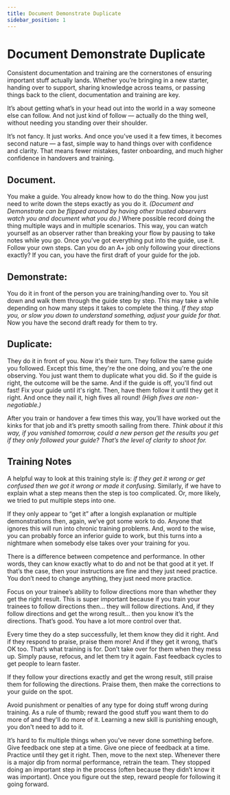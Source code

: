 ```yaml
---
title: Document Demonstrate Duplicate
sidebar_position: 1
---
```


# Document Demonstrate Duplicate

Consistent documentation and training are the cornerstones of ensuring important stuff actually lands. Whether you’re bringing in a new starter, handing over to support, sharing knowledge across teams, or passing things back to the client, documentation and training are key.  

It’s about getting what’s in your head out into the world in a way someone else can follow. And not just kind of follow — actually do the thing well, without needing you standing over their shoulder.

It’s not fancy. It just works. And once you’ve used it a few times, it becomes second nature — a fast, simple way to hand things over with confidence and clarity. That means fewer mistakes, faster onboarding, and much higher confidence in handovers and training.

## Document. 
You make a guide. You already know how to do the thing. Now you just need to write down the steps exactly as you do it. 
_(Document and Demonstrate can be flipped around by having other trusted observers watch you and document what you do.)_ 
Where possible record doing the thing multiple ways and in multiple scenarios. This way, you can watch yourself as an observer rather than breaking your flow by pausing to take notes while you go. Once you've got everything put into the guide, use it. Follow your own steps. Can you do an A+ job only following your directions exactly? If you can, you have the first draft of your guide for the job. 

## Demonstrate: 
You do it in front of the person you are training/handing over to. You sit down and walk them through the guide step by step. This may take a while depending on how many steps it takes to complete the thing. _If they stop you, or slow you down to understand something, adjust your guide for that._
Now you have the second draft ready for them to try. 

## Duplicate: 
They do it in front of you. Now it's their turn. They follow the same guide you followed. Except this time, they're the one doing, and you're the one observing. You just want them to duplicate what you did. So if the guide is right, the outcome will be the same. And if the guide is off, you'll find out fast! Fix your guide until it's right. Then, have them follow it until they get it right. And once they nail it, high fives all round! _(High fives are non-negotiable.)_

After you train or handover a few times this way, you’ll have worked out the kinks for that job and it’s pretty smooth sailing from there. 
_Think about it this way, if you vanished tomorrow, could a new person get the results you get if they only followed your guide? That’s the level of clarity to shoot for._

## Training Notes

A helpful way to look at this training style is: _if they get it wrong or get confused then we got it wrong or made it confusing_. Similarly, if we have to explain what a step means then the step is too complicated. Or, more likely, we tried to put multiple steps into one.

If they only appear to “get it” after a longish explanation or multiple demonstrations then, again, we’ve got some work to do. Anyone that ignores this will run into chronic training problems. And, word to the wise, you can probably force an inferior guide to work, but this turns into a nightmare when somebody else takes over your training for you.   

There is a difference between competence and performance. In other words, they can know exactly what to do and not be that good at it yet. If that’s the case, then your instructions are fine and they just need practice. You don’t need to change anything, they just need more practice.

Focus on your trainee’s ability to follow directions more than whether they get the right result. This is super important because if you train your trainees to follow directions then… they will follow directions. And, if they follow directions and get the wrong result… then you know it’s the directions. That’s good. You have a lot more control over that.

Every time they do a step successfully, let them know they did it right. And if they respond to praise, praise them more! And if they get it wrong, that’s OK too. That’s what training is for. Don’t take over for them when they mess up. Simply pause, refocus, and let them try it again. Fast feedback cycles to get people to learn faster.

If they follow your directions exactly and get the wrong result, still praise them for following the directions. Praise them, then make the corrections to your guide on the spot.

Avoid punishment or penalties of any type for doing stuff wrong during training. As a rule of thumb; reward the good stuff you want them to do more of and they'll do more of it. Learning a new skill is punishing enough, you don't need to add to it.

It’s hard to fix multiple things when you've never done something before. Give feedback one step at a time. Give one piece of feedback at a time. Practice until they get it right. Then, move to the next step. Whenever there is a major dip from normal performance, retrain the team. They stopped doing an important step in the process (often because they didn’t know it was important). Once you figure out the step, reward people for following it going forward.
